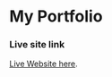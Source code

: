 # My Portfolio

### Live site link

[Live Website here](https://react-portflio-website.netlify.app).
